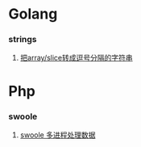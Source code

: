 # Golang
### strings
  1. [把array/slice转成逗号分隔的字符串](https://github.com/QiaoJie01/doc/blob/master/go/strings/%E6%8A%8Aarray/slice%E8%BD%AC%E6%88%90%E9%80%97%E5%8F%B7%E5%88%86%E9%9A%94%E7%9A%84%E5%AD%97%E7%AC%A6%E4%B8%B2.md)

# Php
### swoole
  1. [swoole 多进程处理数据](/master/php/swoole/pool1.md)
